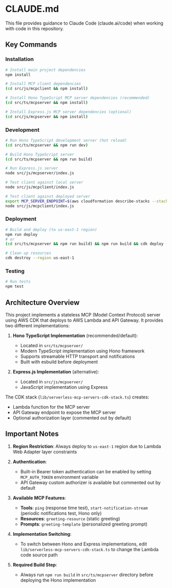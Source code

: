 # CLAUDE.md

This file provides guidance to Claude Code (claude.ai/code) when working with code in this repository.

## Key Commands

### Installation
```bash
# Install main project dependencies
npm install

# Install MCP client dependencies
(cd src/js/mcpclient && npm install)

# Install Hono TypeScript MCP server dependencies (recommended)
(cd src/ts/mcpserver && npm install)

# Install Express.js MCP server dependencies (optional)
(cd src/js/mcpserver && npm install)
```

### Development
```bash
# Run Hono TypeScript development server (hot reload)
(cd src/ts/mcpserver && npm run dev)

# Build Hono TypeScript server
(cd src/ts/mcpserver && npm run build)

# Run Express.js server
node src/js/mcpserver/index.js

# Test client against local server
node src/js/mcpclient/index.js

# Test client against deployed server
export MCP_SERVER_ENDPOINT=$(aws cloudformation describe-stacks --stack-name ServerlessMcpServersCdkStack --region us-east-1 --query "Stacks[0].Outputs[?OutputKey=='McpEndpoint'].OutputValue" --output text)
node src/js/mcpclient/index.js
```

### Deployment
```bash
# Build and deploy (to us-east-1 region)
npm run deploy
# or
(cd src/ts/mcpserver && npm run build) && npm run build && cdk deploy --region us-east-1

# Clean up resources
cdk destroy --region us-east-1
```

### Testing
```bash
# Run tests
npm test
```

## Architecture Overview

This project implements a stateless MCP (Model Context Protocol) server using AWS CDK that deploys to AWS Lambda and API Gateway. It provides two different implementations:

1. **Hono TypeScript Implementation** (recommended/default):
   - Located in `src/ts/mcpserver/`
   - Modern TypeScript implementation using Hono framework
   - Supports streamable HTTP transport and notifications
   - Built with esbuild before deployment

2. **Express.js Implementation** (alternative):
   - Located in `src/js/mcpserver/`
   - JavaScript implementation using Express

The CDK stack (`lib/serverless-mcp-servers-cdk-stack.ts`) creates:
- Lambda function for the MCP server
- API Gateway endpoint to expose the MCP server
- Optional authorization layer (commented out by default)

## Important Notes

1. **Region Restriction**: Always deploy to `us-east-1` region due to Lambda Web Adapter layer constraints

2. **Authentication**:
   - Built-in Bearer token authentication can be enabled by setting `MCP_AUTH_TOKEN` environment variable
   - API Gateway custom authorizer is available but commented out by default

3. **Available MCP Features**:
   - **Tools**: `ping` (response time test), `start-notification-stream` (periodic notifications test, Hono only)
   - **Resources**: `greeting-resource` (static greeting)
   - **Prompts**: `greeting-template` (personalized greeting prompt)

4. **Implementation Switching**:
   - To switch between Hono and Express implementations, edit `lib/serverless-mcp-servers-cdk-stack.ts` to change the Lambda code source path

5. **Required Build Step**:
   - Always run `npm run build` in `src/ts/mcpserver` directory before deploying the Hono implementation
